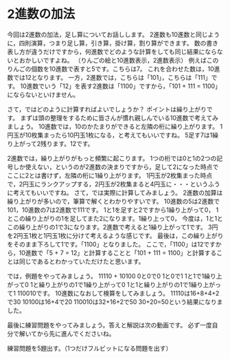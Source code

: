 # 2進数の加法

今回は2進数の加法，足し算についてお話しします。
2進数も10進数と同じように，四則演算，つまり足し算，引き算，掛け算，割り算ができます。
数の書き表し方が違うだけですから，何進数でどのような計算をしても同じ結果にならないとおかしいですよね。
（りんごの絵と10進数表示，2進数表示）
例えばこのりんごの個数を10進数で表すと5です。こちらは7。
これを合わせた数は，10進数では12となります。
一方，2進数では，こちらは「101」，こちらは「111」です。
10進数でいう「12」を表す2進数は「1100」ですから，「101 + 111 = 1100」にならないといけません。

さて，ではどのように計算すればよいでしょうか？
ポイントは繰り上がりです。
まずは頭の整理をするために皆さんが慣れ親しんでいる10進数で考えてみましょう。
10進数では，10のかたまりができると左隣の桁に繰り上がります。
1円玉が10枚集まったら10円玉1枚になる，と考えてもいいですね。
5足す7は1繰り上がって2残ります。12です。

2進数では，繰り上がりがもっと頻繁に起こります。
1つの桁では0と1の2つの記号しか使えない，というのが2進数の決まりですから，足して2になった時点でここに2とは書けず，左隣の桁に1繰り上がります。
1円玉が2枚集まった時点で，2円玉にランクアップする，2円玉が2枚集まると4円玉に・・・というふうに考えてもいいですね。
さて，では実際に計算してみましょう。
2進数の加算は繰り上がりが多いので，筆算で解くとわかりやすいです。
10進数の5は2進数で101，10進数の7は2進数で111です。
1と1を足すと2ですから1繰り上がって0，
1とこの繰り上がりの1を足してまた2になります。1繰り上って0，
今度は，1と1とこの繰り上がりの1で3になります。2進数で考えると1繰り上がって1です。
3円を2円玉1枚と1円玉1枚に分けて考えるような感じです。
最後は，この繰り上がりをそのまま下ろして1です。「1100」となりました。
ここで，「1100」は12ですから，10進数で「5 + 7 = 12」と計算することと「101 + 111 = 1100」と計算することは同じであるとわかっていただけたと思います。

では，例題をやってみましょう。
11110 + 10100
0と0で0
1と0で1
1と1で1繰り上がって0
1と繰り上がりの1で1繰り上がって0
1と1と繰り上がりの1で1繰り上がって1
110010です。
10進数になおして検算をしてみましょう。
11110は16+8+4+2で30
10100は16+4で20
110010は32+16+2で50
30+20=50という結果になりました。

最後に練習問題をやってみましょう。答えと解説は次の動画です。
必ず一度自分で解いてから先に進んでくださいね。

練習問題を5題出す。（1つだけフルビットになる問題を出す）
